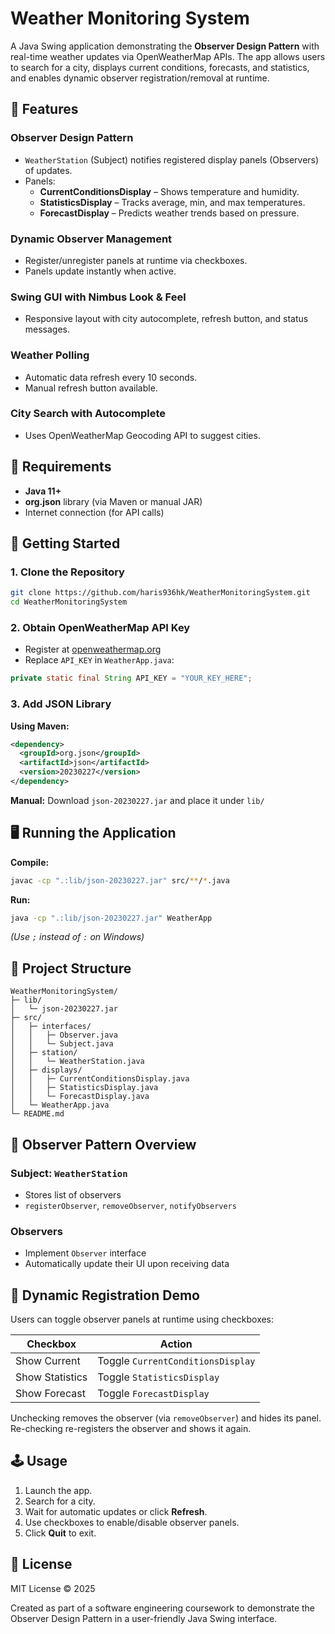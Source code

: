 # Weather Monitoring System

A Java Swing application demonstrating the **Observer Design Pattern** with real-time weather updates via OpenWeatherMap APIs. The app allows users to search for a city, displays current conditions, forecasts, and statistics, and enables dynamic observer registration/removal at runtime.

## 🌟 Features

### Observer Design Pattern
- `WeatherStation` (Subject) notifies registered display panels (Observers) of updates.
- Panels:
  - **CurrentConditionsDisplay** – Shows temperature and humidity.
  - **StatisticsDisplay** – Tracks average, min, and max temperatures.
  - **ForecastDisplay** – Predicts weather trends based on pressure.

### Dynamic Observer Management
- Register/unregister panels at runtime via checkboxes.
- Panels update instantly when active.

### Swing GUI with Nimbus Look & Feel
- Responsive layout with city autocomplete, refresh button, and status messages.

### Weather Polling
- Automatic data refresh every 10 seconds.
- Manual refresh button available.

### City Search with Autocomplete
- Uses OpenWeatherMap Geocoding API to suggest cities.

## 🧰 Requirements

- **Java 11+**
- **org.json** library (via Maven or manual JAR)
- Internet connection (for API calls)

## 🚀 Getting Started

### 1. Clone the Repository

```bash
git clone https://github.com/haris936hk/WeatherMonitoringSystem.git
cd WeatherMonitoringSystem
```

### 2. Obtain OpenWeatherMap API Key
- Register at [openweathermap.org](https://openweathermap.org)
- Replace `API_KEY` in `WeatherApp.java`:

```java
private static final String API_KEY = "YOUR_KEY_HERE";
```

### 3. Add JSON Library

**Using Maven:**
```xml
<dependency>
  <groupId>org.json</groupId>
  <artifactId>json</artifactId>
  <version>20230227</version>
</dependency>
```

**Manual:** Download `json-20230227.jar` and place it under `lib/`

## 🖥️ Running the Application

**Compile:**
```bash
javac -cp ".:lib/json-20230227.jar" src/**/*.java
```

**Run:**
```bash
java -cp ".:lib/json-20230227.jar" WeatherApp
```

*(Use `;` instead of `:` on Windows)*

## 📁 Project Structure

```
WeatherMonitoringSystem/
├─ lib/
│   └─ json-20230227.jar
├─ src/
│   ├─ interfaces/
│   │   ├─ Observer.java
│   │   └─ Subject.java
│   ├─ station/
│   │   └─ WeatherStation.java
│   ├─ displays/
│   │   ├─ CurrentConditionsDisplay.java
│   │   ├─ StatisticsDisplay.java
│   │   └─ ForecastDisplay.java
│   └─ WeatherApp.java
└─ README.md
```

## 🔁 Observer Pattern Overview

### Subject: `WeatherStation`
- Stores list of observers
- `registerObserver`, `removeObserver`, `notifyObservers`

### Observers
- Implement `Observer` interface
- Automatically update their UI upon receiving data

## 🧪 Dynamic Registration Demo

Users can toggle observer panels at runtime using checkboxes:

| Checkbox | Action | 
|----------|--------|
| Show Current | Toggle `CurrentConditionsDisplay` |
| Show Statistics | Toggle `StatisticsDisplay` |
| Show Forecast | Toggle `ForecastDisplay` |

Unchecking removes the observer (via `removeObserver`) and hides its panel. Re-checking re-registers the observer and shows it again.

## 🕹️ Usage

1. Launch the app.
2. Search for a city.
3. Wait for automatic updates or click **Refresh**.
4. Use checkboxes to enable/disable observer panels.
5. Click **Quit** to exit.

## 📄 License

MIT License © 2025

Created as part of a software engineering coursework to demonstrate the Observer Design Pattern in a user-friendly Java Swing interface.
